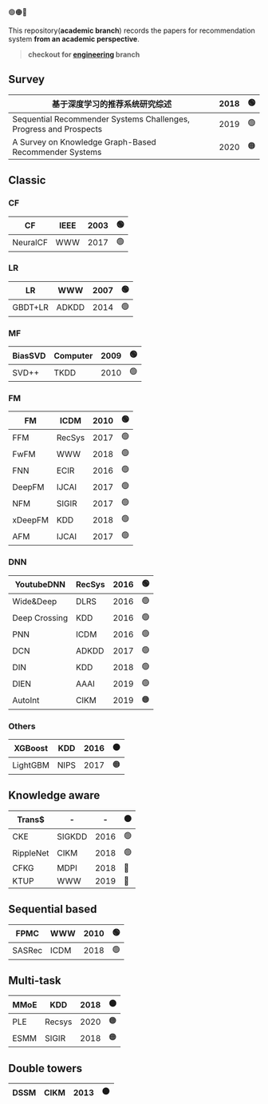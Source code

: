 🟢🟠🔴

This repository(**academic branch**) records the papers for recommendation system **from an academic perspective**.

> **checkout for [engineering](https://github.com/nbsps/RS_CA_Papers/tree/engineering) branch**

## Survey

| 基于深度学习的推荐系统研究综述                               | 2018 | 🟢    |
| ------------------------------------------------------------ | ---- | ---- |
| Sequential Recommender Systems Challenges, Progress and Prospects | 2019 | 🟢    |
| A Survey on Knowledge Graph-Based Recommender Systems        | 2020 | 🟠    |

## Classic

### CF

| CF       | IEEE | 2003 | 🟢    |
| -------- | ---- | ---- | ---- |
| NeuralCF | WWW  | 2017 | 🟢    |

### LR

| LR      | WWW   | 2007 | 🟢    |
| ------- | ----- | ---- | ---- |
| GBDT+LR | ADKDD | 2014 | 🟢    |

### MF

| BiasSVD | Computer | 2009 | 🟢    |
| ------- | -------- | ---- | ---- |
| SVD++   | TKDD     | 2010 | 🟢    |

### FM

| FM      | ICDM   | 2010 | 🟢    |
| ------- | ------ | ---- | ---- |
| FFM     | RecSys | 2017 | 🟢    |
| FwFM    | WWW    | 2018 | 🟢    |
| FNN     | ECIR   | 2016 | 🟢    |
| DeepFM  | IJCAI  | 2017 | 🟢    |
| NFM     | SIGIR  | 2017 | 🟢    |
| xDeepFM | KDD    | 2018 | 🟢    |
| AFM     | IJCAI  | 2017 | 🟢    |

### DNN

| YoutubeDNN    | RecSys | 2016 | 🟢    |
| ------------- | ------ | ---- | ---- |
| Wide&Deep     | DLRS   | 2016 | 🟢    |
| Deep Crossing | KDD    | 2016 | 🟢    |
| PNN           | ICDM   | 2016 | 🟢    |
| DCN           | ADKDD  | 2017 | 🟢    |
| DIN           | KDD    | 2018 | 🟢    |
| DIEN          | AAAI   | 2019 | 🟢    |
| AutoInt       | CIKM   | 2019 | 🟠    |

### Others

| XGBoost  | KDD  | 2016 | 🟠    |
| -------- | ---- | ---- | ---- |
| LightGBM | NIPS | 2017 | 🟠    |

## Knowledge aware

| Trans$    | -      | -    | 🟠    |
| --------- | ------ | ---- | ---- |
| CKE       | SIGKDD | 2016 | 🟢    |
| RippleNet | CIKM   | 2018 | 🟢    |
| CFKG      | MDPI   | 2018 | 🔴    |
| KTUP      | WWW    | 2019 | 🔴    |

## Sequential based

| FPMC   | WWW  | 2010 | 🟢    |
| ------ | ---- | ---- | ---- |
| SASRec | ICDM | 2018 | 🟢    |

## Multi-task

| MMoE | KDD    | 2018 | 🟠    |
| ---- | ------ | ---- | ---- |
| PLE  | Recsys | 2020 | 🟠    |
| ESMM | SIGIR  | 2018 | 🟠    |

## Double towers

| DSSM | CIKM | 2013 | 🟠    |
| ---- | ---- | ---- | ---- |
